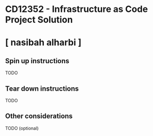 # CD12352 - Infrastructure as Code Project Solution
# [ nasibah alharbi ]

## Spin up instructions
TODO

## Tear down instructions
TODO

## Other considerations
TODO (optional)


